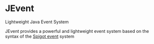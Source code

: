 # JEvent
Lightweight Java Event System

JEvent provides a powerful and lightweight event system based on the syntax of the <a href="https://www.spigotmc.org/wiki/using-the-event-api/">Spigot event</a> system
